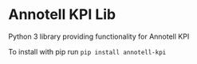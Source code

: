 # Annotell KPI Lib

Python 3 library providing functionality for Annotell KPI

To install with pip run `pip install annotell-kpi`
